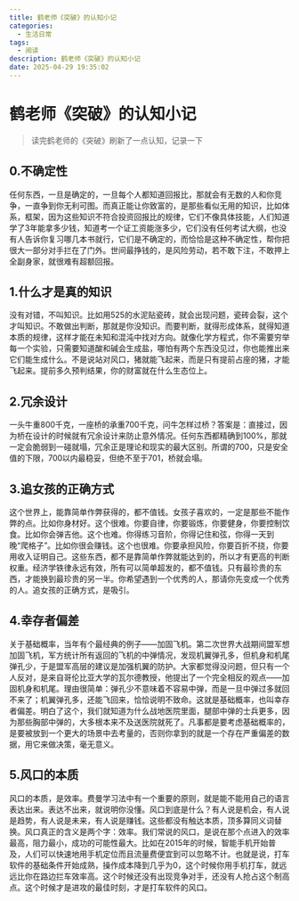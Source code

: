 ```yaml
---
title: 鹤老师《突破》的认知小记
categories:
  - 生活日常
tags:
  - 阅读
description: 鹤老师《突破》的认知小记
date: 2025-04-29 19:35:02
---
```


# 鹤老师《突破》的认知小记

> 读完鹤老师的《突破》刷新了一点认知，记录一下

## 0.不确定性
任何东西，一旦是确定的，一旦每个人都知道回报比，那就会有无数的人和你竞争，一直争到你无利可图。而真正能让你致富的，是那些看似无用的知识，比如体系，框架，因为这些知识不符合投资回报比的规律，它们不像具体技能，人们知道学了3年能拿多少钱，知道考一个证工资能涨多少，它们没有任何考试大纲，也没有人告诉你复习哪几本书就行，它们是不确定的，而恰恰是这种不确定性，帮你把很大一部分对手拦在了门外。世间最挣钱的，是风险劳动，若不敢下注，不敢押上全副身家，就很难有超额回报。

## 1.什么才是真的知识
没有对错，不叫知识。比如用525的水泥贴瓷砖，就会出现问题，瓷砖会裂，这个才叫知识。不敢做出判断，那就是你没知识。而要判断，就得形成体系，就得知道本质的规律，这样才能在未知和混沌中找对方向。就像化学方程式，你不需要穷举每一个实验，只需要知道酸和碱会生成盐，哪怕有两个东西没见过，你也能推出来它们能生成什么。不是说站对风口，猪就能飞起来，而是只有提前占座的猪，才能飞起来。提前多久预判结果，你的财富就在什么生态位上。

## 2.冗余设计
一头牛重800千克，一座桥的承重700千克，问牛怎样过桥？答案是：直接过，因为桥在设计的时候就有冗余设计来防止意外情况。任何东西都精确到100%，那就一定会脆弱到一碰就塌，冗余正是理论和现实的最大区别。所谓的700，只是安全值的下限，700以内最稳妥，但绝不至于701，桥就会塌。

## 3.追女孩的正确方式
这个世界上，能靠简单作弊获得的，都不值钱。女孩子喜欢的，一定是那些不能作弊的点。比如你身材好。这个很难。你要自律，你要锻炼，你要健身，你要控制饮食。比如你会弹吉他。这个也难。你得练习音阶，你得记住和弦，你得一天到晚“爬格子”。比如你很会赚钱。这个也很难。你要承担风险，你要百折不挠，你要用收入证明自己。这些东西，都不是靠简单作弊就能达到的，所以才有更高的判断权重。经济学铁律永远有效，所有可以简单超发的，都不值钱。只有最珍贵的东西，才能换到最珍贵的另一半。你希望遇到一个优秀的人，那请你先变成一个优秀的人。追女孩的正确方式，是吸引。

## 4.幸存者偏差
关于基础概率，当年有个最经典的例子——加固飞机。第二次世界大战期间盟军想加固飞机，军方统计所有返回的飞机的中弹情况，发现机翼弹孔多，但机身和机尾弹孔少，于是盟军高层的建议是加强机翼的防护。大家都觉得没问题，但只有一个人反对，是来自哥伦比亚大学的瓦尔德教授，他提出了一个完全相反的观点——加固机身和机尾。理由很简单：弹孔少不意味着不容易中弹，而是一旦中弹过多就回不来了；机翼弹孔多，还能飞回来，恰恰说明不致命。这就是基础概率，也叫幸存者偏差。明白了这个，我们就知道为什么战地医院里面，腿部中弹的士兵更多，因为那些胸部中弹的，大多根本来不及送医院就死了。凡事都是要考虑基础概率的，是要被放到一个更大的场景中去考量的，否则你拿到的就是一个存在严重偏差的数据，用它来做决策，毫无意义。

## 5.风口的本质
风口的本质，是效率。费曼学习法中有一个重要的原则，就是能不能用自己的语言表达出来。表达不出来，就说明你没懂。风口到底是什么？有人说是机会，有人说是趋势，有人说是未来，有人说是赚钱。这些都没有触达本质，顶多算同义词替换。风口真正的含义是两个字：效率。我们常说的风口，是说在那个点进入的效率最高，阻力最小，成功的可能性最大。比如在2015年的时候，智能手机开始普及，人们可以快速地用手机定位而且流量费便宜到可以忽略不计。也就是说，打车软件的基础条件开始成熟，操作成本降到几乎为0，这个时候你用手机打车，就远远比你在路边拦车效率高。这个时候还没有出现竞争对手，还没有人抢占这个制高点。这个时候才是进攻的最佳时刻，才是打车软件的风口。
